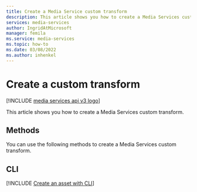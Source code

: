 ```yaml
---
title: Create a Media Service custom transform
description: This article shows you how to create a Media Services custom transform.
services: media-services
author: IngridAtMicrosoft
manager: femila 
ms.service: media-services
ms.topic: how-to
ms.date: 03/08/2022
ms.author: inhenkel
---
```


# Create a custom transform

[!INCLUDE [media services api v3 logo](./includes/v3-hr.md)]

This article shows you how to create a Media Services custom transform.

## Methods

You can use the following methods to create a Media Services custom transform.

## CLI

[!INCLUDE [Create an asset with CLI](./includes/task-create-custom-transform-cli.md)]